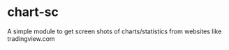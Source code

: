 # chart-sc
A simple module to get screen shots of charts/statistics from websites like tradingview.com
